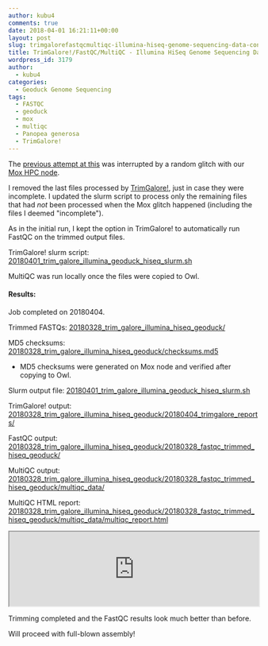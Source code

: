 ```yaml
---
author: kubu4
comments: true
date: 2018-04-01 16:21:11+00:00
layout: post
slug: trimgalorefastqcmultiqc-illumina-hiseq-genome-sequencing-data-continued
title: TrimGalore!/FastQC/MultiQC - Illumina HiSeq Genome Sequencing Data Continued
wordpress_id: 3179
author:
  - kubu4
categories:
  - Geoduck Genome Sequencing
tags:
  - FASTQC
  - geoduck
  - mox
  - multiqc
  - Panopea generosa
  - TrimGalore!
---
```


The [previous attempt at this](2018/03/28/trimgalorefastqcmultiqc-illumina-hiseq-genome-sequencing-data.html) was interrupted by a random glitch with our [Mox HPC node](httpss://github.com/RobertsLab/hyak_mox/wiki).

I removed the last files processed by [TrimGalore!](httpss://github.com/FelixKrueger/TrimGalore), just in case they were incomplete. I updated the slurm script to process only the remaining files that had _not_ been processed when the Mox glitch happened (including the files I deemed "incomplete").

As in the initial run, I kept the option in TrimGalore! to automatically run FastQC on the trimmed output files.

TrimGalore! slurm script: [20180401_trim_galore_illumina_geoduck_hiseq_slurm.sh](https://owl.fish.washington.edu/Athaliana/20180328_trim_galore_illumina_hiseq_geoduck/20180401_trim_galore_illumina_geoduck_hiseq_slurm.sh)

MultiQC was run locally once the files were copied to Owl.



#### Results:



Job completed on 20180404.

Trimmed FASTQs: [20180328_trim_galore_illumina_hiseq_geoduck/](https://owl.fish.washington.edu/Athaliana/20180328_trim_galore_illumina_hiseq_geoduck/)

MD5 checksums: [20180328_trim_galore_illumina_hiseq_geoduck/checksums.md5](https://owl.fish.washington.edu/Athaliana/20180328_trim_galore_illumina_hiseq_geoduck/checksums.md5)





  * MD5 checksums were generated on Mox node and verified after copying to Owl.



Slurm output file: [20180401_trim_galore_illumina_geoduck_hiseq_slurm.sh](https://owl.fish.washington.edu/Athaliana/20180328_trim_galore_illumina_hiseq_geoduck/20180401_trim_galore_illumina_geoduck_hiseq_slurm.sh)

TrimGalore! output: [20180328_trim_galore_illumina_hiseq_geoduck/20180404_trimgalore_reports/](https://owl.fish.washington.edu/Athaliana/20180328_trim_galore_illumina_hiseq_geoduck/20180404_trimgalore_reports/)

FastQC output: [20180328_trim_galore_illumina_hiseq_geoduck/20180328_fastqc_trimmed_hiseq_geoduck/](https://owl.fish.washington.edu/Athaliana/20180328_trim_galore_illumina_hiseq_geoduck/20180328_fastqc_trimmed_hiseq_geoduck/)

MultiQC output: [20180328_trim_galore_illumina_hiseq_geoduck/20180328_fastqc_trimmed_hiseq_geoduck/multiqc_data/](https://owl.fish.washington.edu/Athaliana/20180328_trim_galore_illumina_hiseq_geoduck/20180328_fastqc_trimmed_hiseq_geoduck/multiqc_data/)

MultiQC HTML report: [20180328_trim_galore_illumina_hiseq_geoduck/20180328_fastqc_trimmed_hiseq_geoduck/multiqc_data/multiqc_report.html](https://owl.fish.washington.edu/Athaliana/20180328_trim_galore_illumina_hiseq_geoduck/20180328_fastqc_trimmed_hiseq_geoduck/multiqc_data/multiqc_report.html)

<iframe src="https://owl.fish.washington.edu/Athaliana/20180328_trim_galore_illumina_hiseq_geoduck/20180328_fastqc_trimmed_hiseq_geoduck/multiqc_data/multiqc_report.html" width="100%" same_height_as="window" scrolling="yes"></iframe>

Trimming completed and the FastQC results look much better than before.

Will proceed with full-blown assembly!
